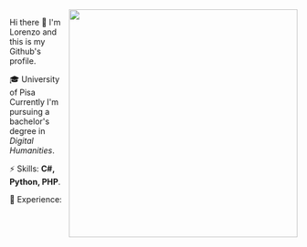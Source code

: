 <img src="https://cdn.pixabay.com/photo/2017/05/09/13/33/laptop-2298286_960_720.png" min-width="400px" max-width="400px" width="400px" align="right" alt="">

<p align="left">
Hi there 👋
I'm Lorenzo and this is my Github's profile.
</p>
<p align="left"> 
🎓 University of Pisa 
Currently I'm pursuing a bachelor's degree in <i>Digital Humanities</i>.
</p>
<p align="left"> 
⚡ Skills: <strong>C#, Python, PHP</strong>.
</p>
<p align="left"> 
💼 Experience: 
</p>
<!--
**Bianciardi/Bianciardi** is a ✨ _special_ ✨ repository because its `README.md` (this file) appears on your GitHub profile.

Here are some ideas to get you started:

- 🔭 I’m currently working on ...
- 🌱 I’m currently learning ...
- 👯 I’m looking to collaborate on ...
- 🤔 I’m looking for help with ...
- 💬 Ask me about ...
- 📫 How to reach me: ...
- 😄 Pronouns: ...
- ⚡ Fun fact: ...
-->
